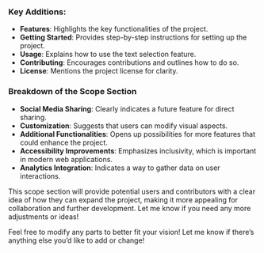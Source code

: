 
### Key Additions:
- **Features**: Highlights the key functionalities of the project.
- **Getting Started**: Provides step-by-step instructions for setting up the project.
- **Usage**: Explains how to use the text selection feature.
- **Contributing**: Encourages contributions and outlines how to do so.
- **License**: Mentions the project license for clarity.


### Breakdown of the Scope Section
- **Social Media Sharing**: Clearly indicates a future feature for direct sharing.
- **Customization**: Suggests that users can modify visual aspects.
- **Additional Functionalities**: Opens up possibilities for more features that could enhance the project.
- **Accessibility Improvements**: Emphasizes inclusivity, which is important in modern web applications.
- **Analytics Integration**: Indicates a way to gather data on user interactions.

This scope section will provide potential users and contributors with a clear idea of how they can expand the project, making it more appealing for collaboration and further development. Let me know if you need any more adjustments or ideas!


Feel free to modify any parts to better fit your vision! Let me know if there’s anything else you’d like to add or change!

